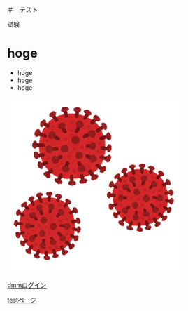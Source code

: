 ＃　テスト

試験

# hoge
- hoge 
- hoge
- hoge

![説明文](./コロナ.png "ポップアップ文字")

[dmmログイン](https://accounts.dmm.com/service/login/password/=/path=DRVESRUMTh1fBFxdQBgCWgxLVVldFg__)

[testページ](./test.html)
